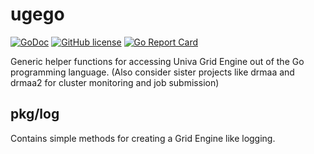 # ugego

[![GoDoc](http://img.shields.io/badge/godoc-reference-blue.svg)](http://godoc.org/github.com/dgruber/ugego)
[![GitHub license](https://img.shields.io/github/license/mashape/apistatus.svg)](https://github.com/dgruber/ugego)
[![Go Report Card](http://goreportcard.com/badge/dgruber/drmaa)](http://goreportcard.com/report/dgruber/ugego)


Generic helper functions for accessing Univa Grid Engine out of the Go programming language. (Also consider sister projects like drmaa and drmaa2 for cluster monitoring and job submission)

## pkg/log 

Contains simple methods for creating a Grid Engine like logging.


